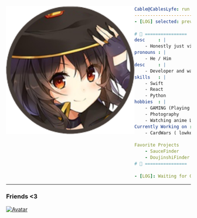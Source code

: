
<img align="left" height="350" src="https://github.com/CalebThePerson/Assets/blob/master/Icons/Megumin.png?raw=true" alt="logo" style="float: left;"/>
<h align="left">

```yml
Cable@CablesLyfe: run Cable
---------------------------------------
- [LOG] selected: preview mode

# 🦝 ================
desc     : |
    - Honestly just viben. I have questionable code and very questionable execution 
pronouns : |
    - He / Him
desc     : |
    - Developer and wannabe designer
skills   : |
    - Swift
    - React
    - Python 
hobbies  : |
    - GAMING (Playing Persona 5, League, Valorant, and a lot more)
    - Photography
    - Watching anime LOL
Currently Working on : |
    - CardWars ( lowkey on hiatus )

Favorite Projects
    - SauceFinder
    - DoujinshiFinder
# 🦝 ================

- [LOG]: Waiting for Cable to do somethin (5 years)
```
</h> 


<div class="clear"></div>

-------

### Friends <3
<a href="https://github.com/lillee205" target="_blank" style="display:inline-block; margin-right: 10px;">
    <img height="50px" width="50px" src="https://images.weserv.nl/?url=https://avatars.githubusercontent.com/u/35824945?v=4&fit=cover&mask=circle&maxage=7d" alt="Avatar">
</a>
